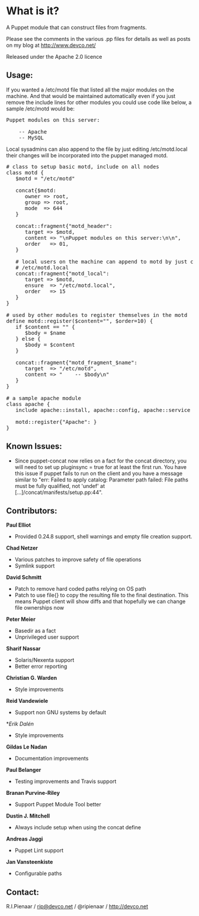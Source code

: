 What is it?
===========

A Puppet module that can construct files from fragments.

Please see the comments in the various .pp files for details
as well as posts on my blog at http://www.devco.net/

Released under the Apache 2.0 licence

Usage:
------

If you wanted a /etc/motd file that listed all the major modules
on the machine.  And that would be maintained automatically even
if you just remove the include lines for other modules you could
use code like below, a sample /etc/motd would be:

<pre>
Puppet modules on this server:

    -- Apache
    -- MySQL
</pre>

Local sysadmins can also append to the file by just editing /etc/motd.local
their changes will be incorporated into the puppet managed motd.

<pre>
# class to setup basic motd, include on all nodes
class motd {
   $motd = "/etc/motd"

   concat{$motd:
      owner => root,
      group => root,
      mode  => 644
   }

   concat::fragment{"motd_header":
      target => $motd,
      content => "\nPuppet modules on this server:\n\n",
      order   => 01,
   }

   # local users on the machine can append to motd by just creating
   # /etc/motd.local
   concat::fragment{"motd_local":
      target => $motd,
      ensure  => "/etc/motd.local",
      order   => 15
   }
}

# used by other modules to register themselves in the motd
define motd::register($content="", $order=10) {
   if $content == "" {
      $body = $name
   } else {
      $body = $content
   }

   concat::fragment{"motd_fragment_$name":
      target  => "/etc/motd",
      content => "    -- $body\n"
   }
}

# a sample apache module
class apache {
   include apache::install, apache::config, apache::service

   motd::register{"Apache": }
}
</pre>

Known Issues:
-------------
* Since puppet-concat now relies on a fact for the concat directory,
  you will need to set up pluginsync = true for at least the first run.
  You have this issue if puppet fails to run on the client and you have
  a message similar to
  "err: Failed to apply catalog: Parameter path failed: File
  paths must be fully qualified, not 'undef' at [...]/concat/manifests/setup.pp:44".

Contributors:
-------------
**Paul Elliot**

 * Provided 0.24.8 support, shell warnings and empty file creation support.

**Chad Netzer**

 * Various patches to improve safety of file operations
 * Symlink support

**David Schmitt**

 * Patch to remove hard coded paths relying on OS path
 * Patch to use file{} to copy the resulting file to the final destination.  This means Puppet client will show diffs and that hopefully we can change file ownerships now

**Peter Meier**

 * Basedir as a fact
 * Unprivileged user support

**Sharif Nassar**

 * Solaris/Nexenta support
 * Better error reporting

**Christian G. Warden**

 * Style improvements

**Reid Vandewiele**

 * Support non GNU systems by default

**Erik Dalén*

 * Style improvements

**Gildas Le Nadan**

 * Documentation improvements

**Paul Belanger**

 * Testing improvements and Travis support

**Branan Purvine-Riley**

 * Support Puppet Module Tool better

**Dustin J. Mitchell**

 * Always include setup when using the concat define

**Andreas Jaggi**

 * Puppet Lint support

**Jan Vansteenkiste**

 * Configurable paths

Contact:
--------
R.I.Pienaar / rip@devco.net / @ripienaar / http://devco.net
